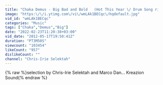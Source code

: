 ```yaml
---
title: "Chaka Demus - Big Bad and Bold   (Hot This Year \/ Drum Song riddim)"
image: "https:\/\/i.ytimg.com\/vi\/wmLAk1BECqc\/hqdefault.jpg"
vid_id: "wmLAk1BECqc"
categories: "Music"
tags: ["Chaka","Demus","Big"]
date: "2022-02-23T11:20:38+03:00"
vid_date: "2012-05-17T19:50:41Z"
duration: "PT3M50S"
viewcount: "103454"
likeCount: "957"
dislikeCount: ""
channel: "Chris-Irie Selektah"
---
```

{% raw %}selection by Chris-Irie Selektah and Marco Dan... Kreazion Sound{% endraw %}
